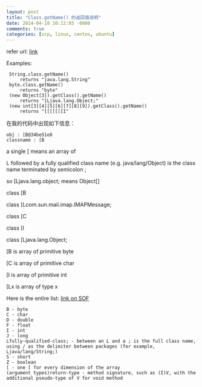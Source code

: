 ```yaml
---
layout: post
title: "Class.getName() 的返回值说明"
date: 2014-04-18 20:12:03 -0800
comments: true
categories: [scp, linux, centos, ubuntu] 
---
```



refer url: [link](http://docs.oracle.com/javase/6/docs/api/java/lang/Class.html#getName%28%29)

 Examples:

     String.class.getName()
         returns "java.lang.String"
     byte.class.getName()
         returns "byte"
     (new Object[3]).getClass().getName()
         returns "[Ljava.lang.Object;"
     (new int[3][4][5][6][7][8][9]).getClass().getName()
         returns "[[[[[[[I"

在我的代码中出现如下信息： 

	obj : [B@34be51e8
	classname : [B


a single [ means an array of

L followed by a fully qualified class name (e.g. java/lang/Object) is the class name terminated by semicolon ;

so [Ljava.lang.object; means Object[]    


class [B 

class [Lcom.sun.mail.imap.IMAPMessage; 

class [C 

class [I 

class [Ljava.lang.Object; 

[B is array of primitive byte

[C is array of primitive char

[I is array of primitive int

[Lx is array of type x

Here is the entire list: [link on SOF](http://stackoverflow.com/questions/1040868/java-syntax-and-meaning-behind-b1ef9157-binary-address)

    B - byte
    C - char
    D - double
    F - float
    I - int
    J - long
    Lfully-qualified-class; - between an L and a ; is the full class name, using / as the delimiter between packages (for example, Ljava/lang/String;)
    S - short
    Z - boolean
    [ - one [ for every dimension of the array
    (argument types)return-type - method signature, such as (I)V, with the additional pseudo-type of V for void method

